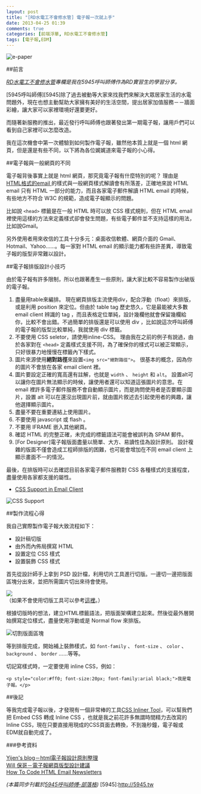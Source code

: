 ```yaml
---
layout: post
title: "[RD水電工不會修水管] 電子報一次就上手"
date: 2013-04-25 01:39
comments: true
categories: [前端浮華, RD水電工不會修水管]
tags: [電子報,EDM]
---
```


![e-paper](http://farm9.staticflickr.com/8532/8677674341_d95c6ae4a3_c.jpg)

##前言

_[RD水電工不會修水管](/blog/categories/rd%E6%B0%B4%E9%9B%BB%E5%B7%A5%E4%B8%8D%E6%9C%83%E4%BF%AE%E6%B0%B4%E7%AE%A1/)專欄是我在5945呼叫師傅作為RD實習生的學習分享。_

[5945呼叫師傅][5945]除了過去被動等大家來找我們來解決大眾居家生活的水電問題外，現在也想主動幫助大家擁有美好的生活空間，提出居家加值服務－－牆面彩繪，讓大家可以家裡環境好還要更好。

而隨著新服務的推出，最近發行呼叫師傅也跟著發出第一期電子報，讓用戶們可以看到自己家裡可以怎麼改造。

我在這次機會中第一次體驗到如何製作電子報，雖然他本質上就是一個 html 網頁，但是還是有些不同，以下將為各位娓娓道來電子報的小心得。

<!--more-->

##電子報與一般網頁的不同

電子報背後事實上就是 html 網頁，那究竟電子報有什麼特別的呢？
理由是[ HTML格式的email ](http://en.wikipedia.org/wiki/HTML_email)的樣式與一般網頁樣式解讀會有所落差，正確地來說 HTML email 只有 HTML 一部分的能力，而且各家電子郵件解讀 HTML email 的時候，有些地方不符合 W3C 的規範，造成電子報顯示的問題。

比如說 `<head>` 標籤是在一般 HTML 時可以放 CSS 樣式規則，但在 HTML email 裡使用這樣的方法來定義樣式卻會發生問題，有些電子郵件並不支持這樣的用法，比如說Gmail。

另外使用者用來收信的工具十分多元：桌面收信軟體、網頁介面的 Gmail、Hotmail、Yahoo……。每一家對 HTML email 的顯示能力都有些許差異，導致電子報的版型非常難以設計。  


##電子報排版設計小技巧

由於電子報有許多限制，所以也跟著產生一些原則，讓大家比較不容易製作出破版的電子報。

1. 盡量用table來編排。
	現在網頁排版主流使用div，配合浮動（float）來排版，或是利用 position 來定位。但由於 table tag 歷史悠久，它是最能被大多數 email client 辨識的 tag ，而且表格定位單純，設計幾欄他就會保留幾欄給你，比較不會出錯。不過簡單的排版還是可以使用 div ，比如說這次呼叫師傅的電子報的版型比較單純，我就使用 div 標籤。
2. 不要使用 CSS seletor，請使用inline-CSS。
	理由我在之前的例子有說過，由於各家對在 `<head>` 定義樣式支援不同，為了確保你的樣式可以被正常顯示，只好很暴力地慢慢在標籤內下樣式。
3. 圖片來源使用**絕對路徑**來設置`<img src="絕對路徑">`。
	很基本的概念，因為你的圖片不會放在各家 email client 裡。
4. 圖片要設定正確的寬高還有註解，也就是 `width` 、 `height` 和 `alt`。
	設置alt可以讓你在圖片無法顯示的時候，讓使用者還可以知道這張圖片的意思。在 email 裡許多電子郵件服務不會自動顯示圖片，而是詢問使用者是否要顯示圖片，設置 alt 可以在還沒出現圖片前，就由圖片敘述去引起使用者的興趣，讓他選擇顯示圖片。
5. 盡量不要在重要連結上使用圖片。
6. 不要使用 javascript 或 flash 。
7. 不要用 IFRAME 嵌入其他網頁。
8. 確認 HTML 的完整正確，未完成的標籤語法可能會被誤判為 SPAM 郵件。
9. [For Designer]電子報版面盡量以簡單、大方、易讀性佳為設計原則。
	設計複雜的版面不僅會造成工程師排版的困難，也可能會增加在不同 email client 上顯示畫面不一的情況。

最後，在排版時可以去確認目前各家電子郵件服務對 CSS 各種樣式的支援程度，盡量使用各家都支援的屬性。

* [CSS Support in Email Client](http://www.campaignmonitor.com/css/)

![CSS Support](https://lh4.googleusercontent.com/-YBFKvUpAWEo/UXzulQh22SI/AAAAAAAAAWQ/k-jQlkr-LHo/w898-h350/%25E8%259E%25A2%25E5%25B9%2595%25E5%25BF%25AB%25E7%2585%25A7+2013-04-28+%25E4%25B8%258B%25E5%258D%25885.21.22.jpg)

##製作流程心得

我自己實際製作電子報大致流程如下：

- 設計稿切版
- 由外而內佈局撰寫 HTML
- 設置定位 CSS 樣式
- 設置裝飾 CSS 樣式

首先從設計師手上拿到 PSD 設計檔，利用切片工具進行切版。一邊切一邊把版面區塊分出來，並把所需圖片切出來待會使用。

![](http://farm9.staticflickr.com/8540/8678782452_dd526c3f11_c.jpg)  
（如果不會使用切版工具可以參考[這裡](http://lincyi.pixnet.net/blog/post/26530621-psd%E7%89%88%E5%9E%8B%E5%88%87%E7%89%87%E7%B6%B2%E9%A0%81%E6%95%99%E5%AD%B8~~%E4%BB%A5photoshop%E7%82%BA%E4%BE%8B)。）

根據切版時的想法，建立HTML標籤語法，把版面架構建立起來。然後從最外層開始撰寫定位樣式，盡量使用浮動或是 Normal flow 來排版。

![切割版面區塊](https://lh6.googleusercontent.com/-VgrcsFvL__s/UXz3cNAIv6I/AAAAAAAAAWg/1t2fkm2S_E0/w657-h798/%25E9%259B%25BB%25E5%25AD%2590%25E5%25A0%25B1clear2.jpg)

等到排版完成，開始補上裝飾樣式，如 `font-family` 、 `font-size` 、 `color` 、 `background` 、 `border` ……等等。

切記寫樣式時，一定要使用 inline CSS，例如：

	<p style="color:#ff0; font-size:20px; font-family:arial black;">我是電子報。</p>


##後記

等我完成電子報以後，才發現有一個非常棒的工具[CSS Inliner Tool](http://beaker.mailchimp.com/inline-css)，可以幫我們把 Embed CSS 轉成 Inline CSS ，也就是我之前花許多無謂時間精力去改寫的Inline CSS，現在只要直接用現成的CSS頁面去轉換，不到幾秒鐘，電子報或EDM就自動完成了。


###參考資料

[Yijen's blog－html電子報設計原則整理](http://blog.yam.com/hanasan/article/56605300)  
[Will 保哥－電子報網頁版型設計建議](http://blog.miniasp.com/post/2007/11/Recommandation-on-e-Newsletter-Template-design.aspx)  
[How To Code HTML Email Newsletters](http://www.reachcustomersonline.com/how-to-code-html-email-newsletters-all-new-version/?doing_wp_cron=1349149818.9325120449066162109375#step5)  

_(本篇同步刊載於[5945呼叫師傅-部落格](5945.tw/blog))_
[5945]:http://5945.tw